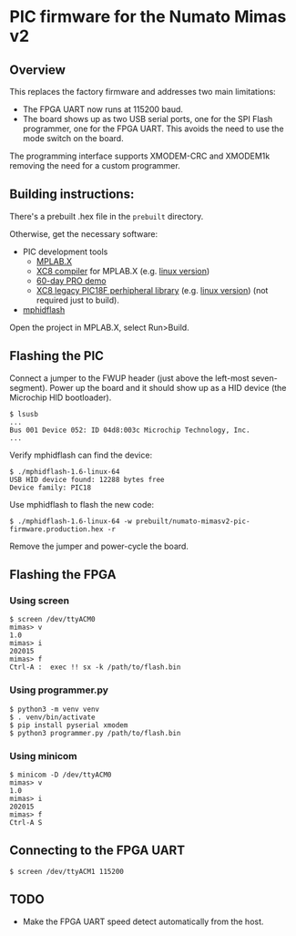 # PIC firmware for the Numato Mimas v2

## Overview

This replaces the factory firmware and addresses two main limitations:

- The FPGA UART now runs at 115200 baud.
- The board shows up as two USB serial ports, one for the SPI Flash programmer, one for the FPGA UART. This avoids the need to use the mode switch on the board.

The programming interface supports XMODEM-CRC and XMODEM1k removing the need for a custom programmer.

## Building instructions:

There's a prebuilt .hex file in the `prebuilt` directory.

Otherwise, get the necessary software:

- PIC development tools
  - [MPLAB.X](http://microchip.com/mplabx)
  - [XC8 compiler](http://www.microchip.com/mplab/compilers) for MPLAB.X  (e.g. [linux version](http://www.microchip.com/mplabxc8linux))
  - [60-day PRO demo](http://www.microchip.com/xcdemo/GetDemoLicense.aspx)
  - [XC8 legacy PIC18F perhipheral library](http://www.microchip.com/mplab/compilers)  (e.g. [linux version](http://www.microchip.com/mymicrochip/filehandler.aspx?ddocname=en574970)) (not required just to build).
- [mphidflash](https://code.google.com/archive/p/mphidflash/)

Open the project in MPLAB.X, select Run>Build.

## Flashing the PIC

Connect a jumper to the FWUP header (just above the left-most seven-segment). Power up the board and it should show up as a HID device (the Microchip HID bootloader).

```
$ lsusb
...
Bus 001 Device 052: ID 04d8:003c Microchip Technology, Inc.
...
```

Verify mphidflash can find the device:

```
$ ./mphidflash-1.6-linux-64
USB HID device found: 12288 bytes free
Device family: PIC18
```

Use mphidflash to flash the new code:

```
$ ./mphidflash-1.6-linux-64 -w prebuilt/numato-mimasv2-pic-firmware.production.hex -r
```

Remove the jumper and power-cycle the board.

## Flashing the FPGA

### Using screen

```
$ screen /dev/ttyACM0
mimas> v
1.0
mimas> i
202015
mimas> f
Ctrl-A :  exec !! sx -k /path/to/flash.bin
```

### Using programmer.py

```
$ python3 -m venv venv
$ . venv/bin/activate
$ pip install pyserial xmodem
$ python3 programmer.py /path/to/flash.bin
```

### Using minicom

```
$ minicom -D /dev/ttyACM0
mimas> v
1.0
mimas> i
202015
mimas> f
Ctrl-A S
```

## Connecting to the FPGA UART

```
$ screen /dev/ttyACM1 115200
```

## TODO

- Make the FPGA UART speed detect automatically from the host.
